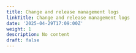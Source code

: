 ```yaml
---
title: Change and release management logs
linkTitle: Change and release management logs
date: '2025-04-29T17:09:00Z'
weight: 1
description: No content
draft: false
---
```



